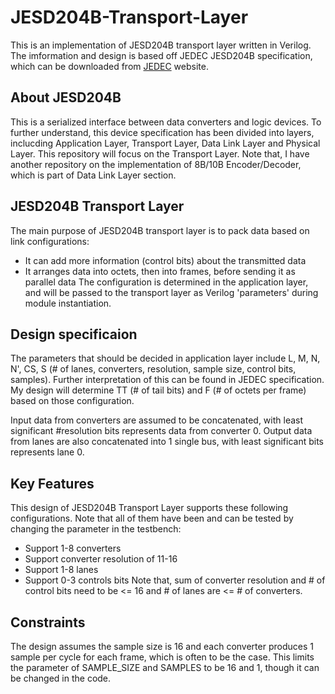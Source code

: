 # JESD204B-Transport-Layer

This is an implementation of JESD204B transport layer written in Verilog. The imformation and design is based off JEDEC JESD204B specification, which can be downloaded from [JEDEC](https://www.jedec.org/sites/default/files/docs/JESD204B.pdf) website.

## About JESD204B

This is a serialized interface between data converters and logic devices. To further understand, this device specification has been divided into layers, inclucding Application Layer, Transport Layer, Data Link Layer and Physical Layer. This repository will focus on the Transport Layer. Note that, I have another repository on the implementation of 8B/10B Encoder/Decoder, which is part of Data Link Layer section.

## JESD204B Transport Layer

The main purpose of JESD204B transport layer is to pack data based on link configurations:
*	It can add more information (control bits) about the transmitted data
*	It arranges data into octets, then into frames, before sending it as parallel data
The configuration is determined in the application layer, and will be passed to the transport layer as Verilog 'parameters' during module instantiation.

## Design specificaion

The parameters that should be decided in application layer include L, M, N, N', CS, S (# of lanes, converters, resolution, sample size, control bits, samples). Further interpretation of this can be found in JEDEC specification. My design will determine TT (# of tail bits) and F (# of octets per frame) based on those configuration. 

Input data from converters are assumed to be concatenated, with least significant #resolution bits represents data from converter 0. Output data from lanes are also concatenated into 1 single bus, with least significant bits represents lane 0. 

## Key Features

This design of JESD204B Transport Layer supports these following configurations. Note that all of them have been and can be tested by changing the parameter in the testbench:
* Support 1-8 converters
* Support converter resolution of 11-16
* Support 1-8 lanes
* Support 0-3 controls bits 
Note that, sum of converter resolution and # of control bits need to be <= 16 and # of lanes are <= # of converters.

## Constraints

The design assumes the sample size is 16 and each converter produces 1 sample per cycle for each frame, which is often to be the case. This limits the parameter of SAMPLE_SIZE and SAMPLES to be 16 and 1, though it can be changed in the code.  
